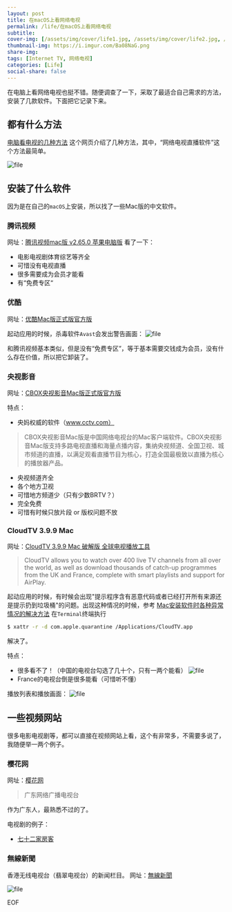```yaml
---
layout: post
title: 在macOS上看网络电视
permalink: /life/在macOS上看网络电视
subtitle: 
cover-img: [/assets/img/cover/life1.jpg, /assets/img/cover/life2.jpg, /assets/img/cover/life3.jpg]
thumbnail-img: https://i.imgur.com/Ba08NaG.png
share-img:
tags: [Internet TV, 网络电视]
categories: [Life]
social-share: false
---
```


在电脑上看网络电视也挺不错。随便调查了一下，采取了最适合自己需求的方法，安装了几款软件。下面把它记录下来。

## 都有什么方法
[电脑看电视的几种方法](http://sm.aipingxiang.com/bg/21565.html) 这个网页介绍了几种方法，其中，“网络电视直播软件”这个方法最简单。

![file](https://i.imgur.com/Ba08NaG.png)

## 安装了什么软件
因为是在自己的`macOS`上安装，所以找了一些Mac版的中文软件。

### 腾讯视频
网址：[腾讯视频mac版 v2.65.0 苹果电脑版](https://www.anfensi.com/down/243995.html)
看了一下：
+ 电影电视剧体育综艺等齐全
+ 可惜没有电视直播
+ 很多需要成为会员才能看
+ 有“免费专区“

### 优酷
网址：[优酷Mac版正式版官方版](https://www.bear20.com/macsoft/3971/613234397.html)

起动应用的时候，杀毒软件`Avast`会发出警告画面：
![file](https://i.imgur.com/joM0FRi.png)

和腾讯视频基本类似，但是没有“免费专区”，等于基本需要交钱成为会员，没有什么存在价值，所以把它卸装了。

### 央视影音
网址：[CBOX央视影音Mac版正式版官方版](https://www.bear20.com/macsoft/1521/641981152.html)

特点：
+ 央妈权威的软件（www.cctv.com）
>CBOX央视影音Mac版是中国网络电视台的Mac客户端软件。CBOX央视影音Mac版支持多路电视直播和海量点播内容，集纳央视频道、全国卫视、城市频道的直播，以满足观看直播节目为核心，打造全国最极致以直播为核心的播放器产品。
+ 央视频道齐全
+ 各个地方卫视
+ 可惜地方频道少（只有少数BRTV？）
+ 完全免费
+ 可惜有时候只放片段 or 版权问题不放

### CloudTV 3.9.9 Mac
网址：[CloudTV 3.9.9 Mac 破解版 全球电视播放工具](https://www.imacso.com/cloudtv.html)
>CloudTV allows you to watch over 400 live TV channels from all over the world, as well as download thousands of catch-up programmes from the UK and France, complete with smart playlists and support for AirPlay.

起动应用的时候，有时候会出现"提示程序含有恶意代码或者已经打开所有来源还是提示扔到垃圾桶"的问题。出现这种情况的时候，参考
[Mac安装软件时各种异常情况的解决方法](https://www.imacso.com/knowledge/installation-wrong)
在`Terminal`终端执行
```sh
$ xattr -r -d com.apple.quarantine /Applications/CloudTV.app
```
解决了。

特点：
+ 很多看不了！（中国的电视台勾选了几十个，只有一两个能看）
![file](https://i.imgur.com/Abdcr0s.png)
+ France的电视台倒是很多能看（可惜听不懂）

播放列表和播放画面：
![file](https://i.imgur.com/behh1GG.png)

## 一些视频网站
很多电影电视剧等，都可以直接在视频网站上看，这个有非常多，不需要多说了，我随便举一两个例子。

### 樱花网
网址：[樱花网](https://www1.gdtv.cn/)
>广东网络广播电视台

作为广东人，最熟悉不过的了。

电视剧的例子：
+ [七十二家房客](https://www1.gdtv.cn/search?key=%E4%B8%83%E5%8D%81%E4%BA%8C%E5%AE%B6%E6%88%BF%E5%AE%A2)

### 無線新聞
香港无线电视台（翡翠电视台）的新闻栏目。
网址：[無線新聞](https://news.tvb.com/tc)

![file](https://i.imgur.com/hsed3Mf.png)

EOF

